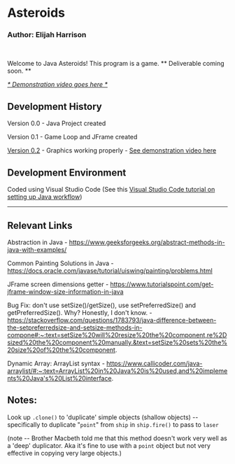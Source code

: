 # Asteroids

### Author: Elijah Harrison
<br>

Welcome to Java Asteroids! This program is a game. ** Deliverable coming soon. **

*[* Demonstration video goes here *]()*

## Development History

Version 0.0 - Java Project created

Version 0.1 - Game Loop and JFrame created

[Version 0.2](https://github.com/ehrrsn7/Asteroids-Java/commit/c3766469482f3e1356da85b02d75ef065ae09ce6) - 
Graphics working properly -
[See demonstration video here](https://youtu.be/7VTV3HpEoC4)<br>

## Development Environment

Coded using Visual Studio Code (See this [Visual Studio Code tutorial on setting up Java workflow](https://code.visualstudio.com/docs/languages/java))

---

## Relevant Links

Abstraction in Java - https://www.geeksforgeeks.org/abstract-methods-in-java-with-examples/

Common Painting Solutions in Java - https://docs.oracle.com/javase/tutorial/uiswing/painting/problems.html

JFrame screen dimensions getter - https://www.tutorialspoint.com/get-jframe-window-size-information-in-java

Bug Fix: don't use setSize()/getSize(), use setPreferredSize() and getPreferredSize(). Why? Honestly, I don't know. - 
https://stackoverflow.com/questions/1783793/java-difference-between-the-setpreferredsize-and-setsize-methods-in-compone#:~:text=setSize%20will%20resize%20the%20component,re%2Dsized%20the%20component%20manually.&text=setSize%20sets%20the%20size%20of%20the%20component.

Dynamic Array: ArrayList syntax - 
https://www.callicoder.com/java-arraylist/#:~:text=ArrayList%20in%20Java%20is%20used,and%20implements%20Java's%20List%20interface.


## Notes:

Look up ```.clone()``` to 'duplicate' simple objects (shallow objects) -- specifically to duplicate "```point```" from ```ship``` in ```ship.fire()``` to pass to ```laser```

(note -- Brother Macbeth told me that this method doesn't work very well as a 'deep' duplicator. Aka it's fine to use with a ```point``` object but not very effective in copying very large objects.)

